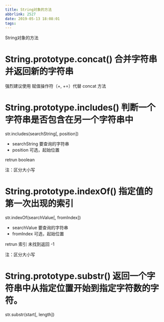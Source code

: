```yaml
---
title: String对象的方法
abbrlink: 2527
date: 2019-05-13 18:08:01
tags:
---
```


String对象的方法

<!-- more -->

# String.prototype​.concat() 合并字符串并返回新的字符串

强烈建议使用 赋值操作符（+, +=）代替 concat 方法

# String.prototype​.includes() 判断一个字符串是否包含在另一个字符串中

str.includes(searchString[, position])

* searchString 要查询的字符串
* position 可选，起始位置

retrun  boolean

注：区分大小写

# String.prototype​.indexOf() 指定值的第一次出现的索引

str.indexOf(searchValue[, fromIndex])

* searchValue 要查询的字符串
* fromIndex 可选，起始位置

retrun  索引 未找到返回 -1

注：区分大小写

# String.prototype​.substr() 返回一个字符串中从指定位置开始到指定字符数的字符。

str.substr(start[, length])

